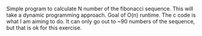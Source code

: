 Simple program to calculate N number of the fibonacci sequence.
This will take a dynamic programming approach. Goal of O(n) runtime.
The c code is what I am aiming to do. It can only go out to ~90 numbers of the sequence, but that is ok for this exercise.

